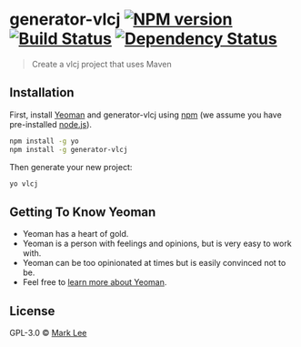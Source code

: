 # generator-vlcj [![NPM version][npm-image]][npm-url] [![Build Status][travis-image]][travis-url] [![Dependency Status][daviddm-image]][daviddm-url]
> Create a vlcj project that uses Maven

## Installation

First, install [Yeoman](http://yeoman.io) and generator-vlcj using [npm](https://www.npmjs.com/) (we assume you have pre-installed [node.js](https://nodejs.org/)).

```bash
npm install -g yo
npm install -g generator-vlcj
```

Then generate your new project:

```bash
yo vlcj
```

## Getting To Know Yeoman

 * Yeoman has a heart of gold.
 * Yeoman is a person with feelings and opinions, but is very easy to work with.
 * Yeoman can be too opinionated at times but is easily convinced not to be.
 * Feel free to [learn more about Yeoman](http://yeoman.io/).

## License

GPL-3.0 © [Mark Lee](capricasoftware.co.uk)


[npm-image]: https://badge.fury.io/js/generator-vlcj.svg
[npm-url]: https://npmjs.org/package/generator-vlcj
[travis-image]: https://travis-ci.org/caprica/generator-vlcj.svg?branch=master
[travis-url]: https://travis-ci.org/caprica/generator-vlcj
[daviddm-image]: https://david-dm.org/caprica/generator-vlcj.svg?theme=shields.io
[daviddm-url]: https://david-dm.org/caprica/generator-vlcj
